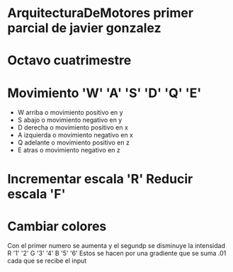 # ArquitecturaDeMotores primer parcial de javier gonzalez
# Octavo cuatrimestre

# Movimiento 'W' 'A' 'S' 'D' 'Q' 'E'
* W arriba o movimiento positivo en y
* S abajo o movimiento negativo en y
* D derecha o movimiento positivo en x
* A izquierda o movimiento negativo en x
* Q adelante o movimiento positivo en z
* E atras o movimiento negativo en z

# Incrementar escala 'R' Reducir escala 'F' 

# Cambiar colores 
Con el primer numero se aumenta y el segundp se disminuye la intensidad R '1' '2' G '3' '4' B '5' '6'
Estos se hacen por una gradiente que se suma .01 cada que se recibe el input
